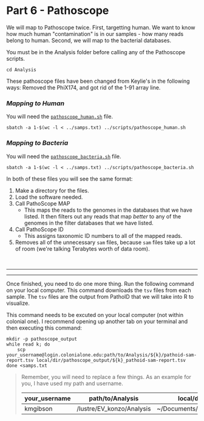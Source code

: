 # Part 6 - Pathoscope

We will map to Pathoscope twice. First, targetting human. We want to know how much human "contamination" is in our samples - how many reads belong to human. Second, we will map to the bacterial databases.

You must be in the Analysis folder before calling any of the Pathoscope scripts.
```
cd Analysis
```
These pathoscope files have been changed from Keylie's in the following ways: Removed the PhiX174, and got rid of the 1-91 array line.
### **_Mapping to Human_**
You will need the [`pathoscope_human.sh`](pathoscope_human.sh) file.
```
sbatch -a 1-$(wc -l < ../samps.txt) ../scripts/pathoscope_human.sh
```

### **_Mapping to Bacteria_**
You will need the [`pathoscope_bacteria.sh`](pathoscope_bacteria.sh) file.
```
sbatch -a 1-$(wc -l < ../samps.txt) ../scripts/pathoscope_bacteria.sh
```

In both of these files you will see the same format:
1. Make a directory for the files.
2. Load the software needed.
3. Call PathoScope MAP
    - This maps the reads to the genomes in the databases that we have listed. It then filters out any reads that map *better* to any of the genomes in the filter databases that we have listed.
4. Call PathoScope ID
    - This assigns taxonomic ID numbers to all of the mapped reads.
5. Removes all of the unnecessary `sam` files, because `sam` files take up a lot of room (we're talking Terabytes worth of data room).

<br />

---
---

Once finished, you need to do one more thing. 
Run the following command on your local computer. This command downloads the `tsv` files from each sample. The `tsv` files are the output from PathoID that we will take into R to visualize.

This command needs to be excuted on your local computer (not within colonial one). I recommend opening up another tab on your terminal and then executing this command:
```
mkdir -p pathoscope_output
while read k; do
    scp your_username@login.colonialone.edu:path/to/Analysis/${k}/pathoid-sam-report.tsv local/dir/pathoscope_output/${k}_pathoid-sam-report.tsv
done <samps.txt
```
>Remember, you will need to replace a few things. As an example for you, I have used my path and username.
>
>| your_username | path/to/Analysis | local/dir |
>| --- | --- | --- |
>| kmgibson | /lustre/EV_konzo/Analysis | ~/Documents/EVKonzo |
>
